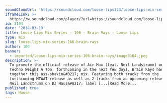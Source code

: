 ```yaml
---
soundCloudUrl: 'https://soundcloud.com/loose-lips123/loose-lips-mix-series-166-brain-rays'
iframeLink: >-
  https://w.soundcloud.com/player/?url=https://soundcloud.com/loose-lips123/loose-lips-mix-series-166-brain-rays&color=00aabb&auto_play=false&hide_related=false&show_comments=true&show_user=true&show_reposts=false
id: 3104
date: '2018-03-19'
title: Loose Lips Mix Series - 166 - Brain Rays - Loose Lips
type: mix
slug: loose-lips-mix-series-166-brain-rays
author: 100
banner:
  - imported/loose-lips-mix-series-166-brain-rays/image3104.jpeg
description: >-
  To promote the official release of Air Max (feat. Neil Landstrumm) on My
  Techno Weighs A Ton, forthcoming in the next few days, Brain Rays has put
  together this ass-shakin&#8217; mix. Featuring both tracks from the
  forthcoming MTWAT release as well as 2 tracks from an upcoming release with
  Neil Landstrumm on DJ Haus&#8217; label [...]Read More...
published: true
tags: House
---
```

